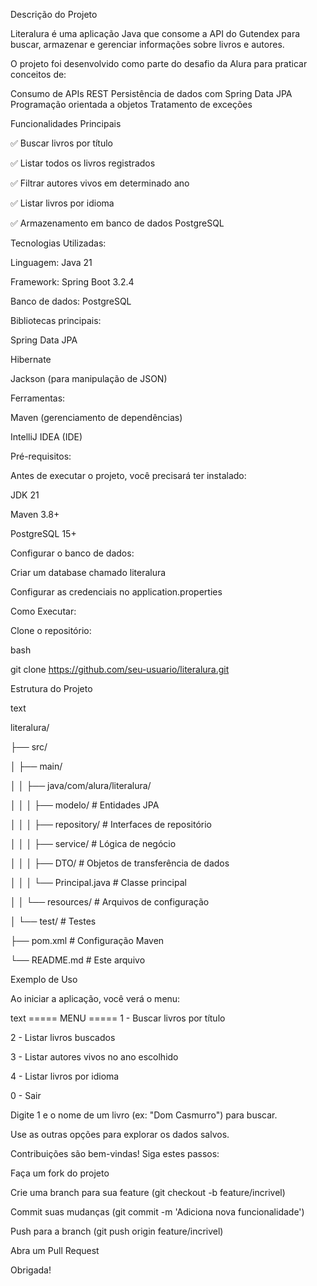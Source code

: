 Descrição do Projeto

Literalura é uma aplicação Java que consome a API do Gutendex para buscar, armazenar e gerenciar informações sobre livros e autores. 

O projeto foi desenvolvido como parte do desafio da Alura para praticar conceitos de:



Consumo de APIs REST
Persistência de dados com Spring Data JPA
Programação orientada a objetos
Tratamento de exceções

Funcionalidades Principais

✅ Buscar livros por título 

✅ Listar todos os livros registrados

✅ Filtrar autores vivos em determinado ano

✅ Listar livros por idioma

✅ Armazenamento em banco de dados PostgreSQL

Tecnologias Utilizadas:

Linguagem: Java 21

Framework: Spring Boot 3.2.4

Banco de dados: PostgreSQL

Bibliotecas principais:

Spring Data JPA

Hibernate

Jackson (para manipulação de JSON)

Ferramentas:

Maven (gerenciamento de dependências)

IntelliJ IDEA (IDE)



Pré-requisitos:

Antes de executar o projeto, você precisará ter instalado:

JDK 21

Maven 3.8+

PostgreSQL 15+





Configurar o banco de dados:

Criar um database chamado literalura

Configurar as credenciais no application.properties





Como Executar:

Clone o repositório:

bash

git clone https://github.com/seu-usuario/literalura.git





Estrutura do Projeto

text

literalura/

├── src/

│   ├── main/

│   │   ├── java/com/alura/literalura/

│   │   │   ├── modelo/       # Entidades JPA

│   │   │   ├── repository/   # Interfaces de repositório

│   │   │   ├── service/      # Lógica de negócio

│   │   │   ├── DTO/         # Objetos de transferência de dados

│   │   │   └── Principal.java # Classe principal

│   │   └── resources/       # Arquivos de configuração

│   └── test/                # Testes

├── pom.xml                  # Configuração Maven

└── README.md                # Este arquivo



Exemplo de Uso

Ao iniciar a aplicação, você verá o menu:

text
===== MENU =====
1 - Buscar livros por título

2 - Listar livros buscados

3 - Listar autores vivos no ano escolhido

4 - Listar livros por idioma

0 - Sair

Digite 1 e o nome de um livro (ex: "Dom Casmurro") para buscar.


Use as outras opções para explorar os dados salvos.




Contribuições são bem-vindas! Siga estes passos:

Faça um fork do projeto

Crie uma branch para sua feature (git checkout -b feature/incrivel)

Commit suas mudanças (git commit -m 'Adiciona nova funcionalidade')

Push para a branch (git push origin feature/incrivel)

Abra um Pull Request


Obrigada! 




